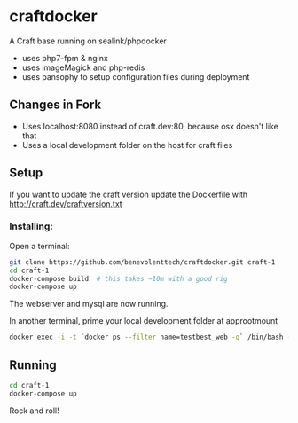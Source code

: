 # craftdocker

A Craft base running on sealink/phpdocker

*   uses php7-fpm & nginx
*   uses imageMagick and php-redis
*   uses pansophy to setup configuration files during deployment


## Changes in Fork

*   Uses localhost:8080 instead of craft.dev:80, because osx doesn't like that
*   Uses a local development folder on the host for craft files


## Setup

If you want to update the craft version update the Dockerfile with http://craft.dev/craftversion.txt

### Installing:

Open a terminal:

```bash
git clone https://github.com/benevolenttech/craftdocker.git craft-1
cd craft-1
docker-compose build  # this takes ~10m with a good rig
docker-compose up
```

The webserver and mysql are now running.

In another terminal, prime your local development folder at approotmount

```bash
docker exec -i -t `docker ps --filter name=testbest_web -q` /bin/bash -c "cp -rfp /app_orig/* /app”
```

## Running

```bash
cd craft-1
docker-compose up
```

Rock and roll!

